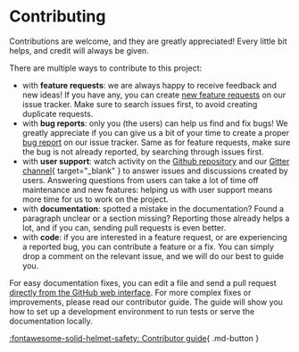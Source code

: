 # Contributing

Contributions are welcome, and they are greatly appreciated! Every little bit helps, and credit will always be given.

There are multiple ways to contribute to this project:

- with **feature requests**: we are always happy to receive feedback and new ideas! If you have any, you can create [new feature requests](https://github.com/mkdocstrings/griffe/issues/new?assignees=pawamoy&labels=feature&projects=&template=feature_request.md&title=feature%3A+) on our issue tracker. Make sure to search issues first, to avoid creating duplicate requests.
- with **bug reports**: only you (the users) can help us find and fix bugs! We greatly appreciate if you can give us a bit of your time to create a proper [bug report](https://github.com/mkdocstrings/griffe/issues/new?assignees=pawamoy&labels=unconfirmed&projects=&template=bug_report.md&title=bug%3A+) on our issue tracker. Same as for feature requests, make sure the bug is not already reported, by searching through issues first.
- with **user support**: watch activity on the [Github repository](https://github.com/mkdocstrings/griffe) and our [Gitter channel](https://app.gitter.im/#/room/#mkdocstrings_griffe:gitter.im){ target="_blank" } to answer issues and discussions created by users. Answering questions from users can take a lot of time off maintenance and new features: helping us with user support means more time for us to work on the project.
- with **documentation**: spotted a mistake in the documentation? Found a paragraph unclear or a section missing? Reporting those already helps a lot, and if you can, sending pull requests is even better.
- with **code**: if you are interested in a feature request, or are experiencing a reported bug, you can contribute a feature or a fix. You can simply drop a comment on the relevant issue, and we will do our best to guide you.

For easy documentation fixes, you can edit a file and send a pull request [directly from the GitHub web interface](https://docs.github.com/en/repositories/working-with-files/managing-files/editing-files#editing-files-in-another-users-repository). For more complex fixes or improvements, please read our contributor guide. The guide will show you how to set up a development environment to run tests or serve the documentation locally.

[:fontawesome-solid-helmet-safety: Contributor guide](guide/contributors.md){ .md-button }
